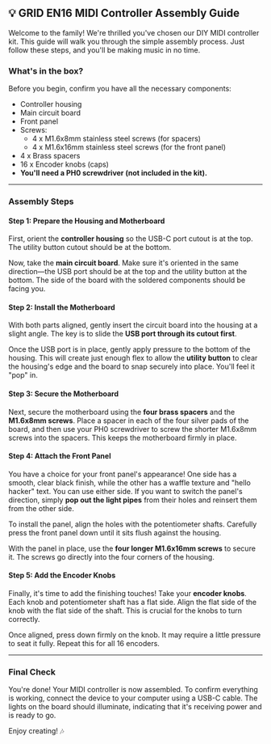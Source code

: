 ## **💡 GRID EN16 MIDI Controller Assembly Guide**

Welcome to the family\! We're thrilled you've chosen our DIY MIDI controller kit. This guide will walk you through the simple assembly process. Just follow these steps, and you'll be making music in no time.

### **What's in the box?**

Before you begin, confirm you have all the necessary components:

* Controller housing  
* Main circuit board  
* Front panel  
* Screws:  
  * 4 x M1.6x8mm stainless steel screws (for spacers)  
  * 4 x M1.6x16mm stainless steel screws (for the front panel)  
* 4 x Brass spacers  
* 16 x Encoder knobs (caps)  
* **You'll need a PH0 screwdriver (not included in the kit).**

---

### **Assembly Steps**

#### **Step 1: Prepare the Housing and Motherboard**

First, orient the **controller housing** so the USB-C port cutout is at the top. The utility button cutout should be at the bottom.

Now, take the **main circuit board**. Make sure it's oriented in the same direction—the USB port should be at the top and the utility button at the bottom. The side of the board with the soldered components should be facing you.

#### **Step 2: Install the Motherboard**

With both parts aligned, gently insert the circuit board into the housing at a slight angle. The key is to slide the **USB port through its cutout first**.

Once the USB port is in place, gently apply pressure to the bottom of the housing. This will create just enough flex to allow the **utility button** to clear the housing's edge and the board to snap securely into place. You'll feel it "pop" in.

#### **Step 3: Secure the Motherboard**

Next, secure the motherboard using the **four brass spacers** and the **M1.6x8mm screws**. Place a spacer in each of the four silver pads of the board, and then use your PH0 screwdriver to screw the shorter M1.6x8mm screws into the spacers. This keeps the motherboard firmly in place.

#### **Step 4: Attach the Front Panel**

You have a choice for your front panel's appearance\! One side has a smooth, clear black finish, while the other has a waffle texture and "hello hacker" text. You can use either side. If you want to switch the panel's direction, simply **pop out the light pipes** from their holes and reinsert them from the other side.

To install the panel, align the holes with the potentiometer shafts. Carefully press the front panel down until it sits flush against the housing.

With the panel in place, use the **four longer M1.6x16mm screws** to secure it. The screws go directly into the four corners of the housing.

#### **Step 5: Add the Encoder Knobs**

Finally, it's time to add the finishing touches\! Take your **encoder knobs**. Each knob and potentiometer shaft has a flat side. Align the flat side of the knob with the flat side of the shaft. This is crucial for the knobs to turn correctly.

Once aligned, press down firmly on the knob. It may require a little pressure to seat it fully. Repeat this for all 16 encoders.

---

### **Final Check**

You're done\! Your MIDI controller is now assembled. To confirm everything is working, connect the device to your computer using a USB-C cable. The lights on the board should illuminate, indicating that it's receiving power and is ready to go.

Enjoy creating\! 🎶

